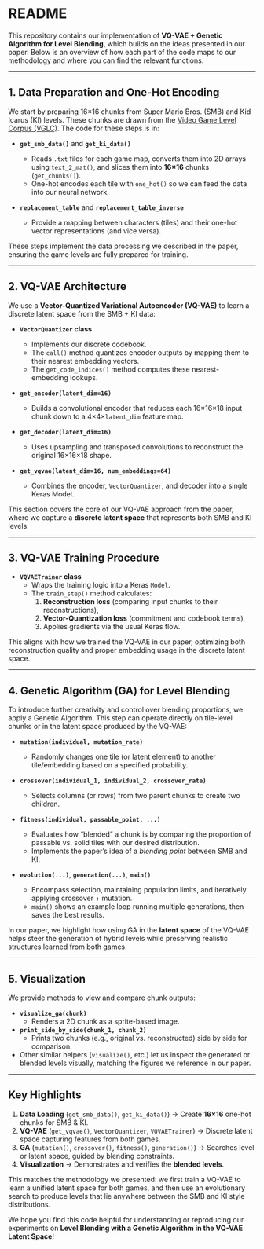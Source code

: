 # README

This repository contains our implementation of **VQ-VAE + Genetic Algorithm for Level Blending**, which builds on the ideas presented in our paper. Below is an overview of how each part of the code maps to our methodology and where you can find the relevant functions.

---

## 1. Data Preparation and One-Hot Encoding

We start by preparing 16×16 chunks from Super Mario Bros. (SMB) and Kid Icarus (KI) levels. These chunks are drawn from the [Video Game Level Corpus (VGLC)](https://github.com/TheVGLC/TheVGLC). The code for these steps is in:

- **`get_smb_data()`** and **`get_ki_data()`**  
  - Reads `.txt` files for each game map, converts them into 2D arrays using `text_2_mat()`, and slices them into **16×16** chunks (`get_chunks()`).
  - One-hot encodes each tile with `one_hot()` so we can feed the data into our neural network.

- **`replacement_table`** and **`replacement_table_inverse`**  
  - Provide a mapping between characters (tiles) and their one-hot vector representations (and vice versa).

These steps implement the data processing we described in the paper, ensuring the game levels are fully prepared for training.

---

## 2. VQ-VAE Architecture

We use a **Vector-Quantized Variational Autoencoder (VQ-VAE)** to learn a discrete latent space from the SMB + KI data:

- **`VectorQuantizer` class**  
  - Implements our discrete codebook.  
  - The `call()` method quantizes encoder outputs by mapping them to their nearest embedding vectors.  
  - The `get_code_indices()` method computes these nearest-embedding lookups.

- **`get_encoder(latent_dim=16)`**  
  - Builds a convolutional encoder that reduces each 16×16×18 input chunk down to a 4×4×`latent_dim` feature map.

- **`get_decoder(latent_dim=16)`**  
  - Uses upsampling and transposed convolutions to reconstruct the original 16×16×18 shape.

- **`get_vqvae(latent_dim=16, num_embeddings=64)`**  
  - Combines the encoder, `VectorQuantizer`, and decoder into a single Keras Model.

This section covers the core of our VQ-VAE approach from the paper, where we capture a **discrete latent space** that represents both SMB and KI levels.

---

## 3. VQ-VAE Training Procedure

- **`VQVAETrainer` class**  
  - Wraps the training logic into a Keras `Model`.
  - The `train_step()` method calculates:
    1. **Reconstruction loss** (comparing input chunks to their reconstructions),  
    2. **Vector-Quantization loss** (commitment and codebook terms),  
    3. Applies gradients via the usual Keras flow.

This aligns with how we trained the VQ-VAE in our paper, optimizing both reconstruction quality and proper embedding usage in the discrete latent space.

---

## 4. Genetic Algorithm (GA) for Level Blending

To introduce further creativity and control over blending proportions, we apply a Genetic Algorithm. This step can operate directly on tile-level chunks or in the latent space produced by the VQ-VAE:

- **`mutation(individual, mutation_rate)`**  
  - Randomly changes one tile (or latent element) to another tile/embedding based on a specified probability.

- **`crossover(individual_1, individual_2, crossover_rate)`**  
  - Selects columns (or rows) from two parent chunks to create two children.

- **`fitness(individual, passable_point, ...)`**  
  - Evaluates how “blended” a chunk is by comparing the proportion of passable vs. solid tiles with our desired distribution.  
  - Implements the paper’s idea of a *blending point* between SMB and KI.

- **`evolution(...)`**, **`generation(...)`**, **`main()`**  
  - Encompass selection, maintaining population limits, and iteratively applying crossover + mutation.  
  - `main()` shows an example loop running multiple generations, then saves the best results.

In our paper, we highlight how using GA in the **latent space** of the VQ-VAE helps steer the generation of hybrid levels while preserving realistic structures learned from both games.

---

## 5. Visualization

We provide methods to view and compare chunk outputs:

- **`visualize_ga(chunk)`**  
  - Renders a 2D chunk as a sprite-based image.  
- **`print_side_by_side(chunk_1, chunk_2)`**  
  - Prints two chunks (e.g., original vs. reconstructed) side by side for comparison.  
- Other similar helpers (`visualize()`, etc.) let us inspect the generated or blended levels visually, matching the figures we reference in our paper.

---

## Key Highlights

1. **Data Loading** (`get_smb_data()`, `get_ki_data()`) → Create **16×16** one-hot chunks for SMB & KI.  
2. **VQ-VAE** (`get_vqvae()`, `VectorQuantizer`, `VQVAETrainer`) → Discrete latent space capturing features from both games.  
3. **GA** (`mutation()`, `crossover()`, `fitness()`, `generation()`) → Searches level or latent space, guided by blending constraints.  
4. **Visualization** → Demonstrates and verifies the **blended levels**.

This matches the methodology we presented: we first train a VQ-VAE to learn a unified latent space for both games, and then use an evolutionary search to produce levels that lie anywhere between the SMB and KI style distributions. 

We hope you find this code helpful for understanding or reproducing our experiments on **Level Blending with a Genetic Algorithm in the VQ-VAE Latent Space**!

